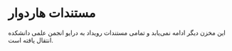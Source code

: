 # مستندات هاردوار
این مخزن دیگر ادامه نمی‌یابد و تمامی مستندات رویداد به درایو انجمن علمی دانشکده انتقال یافته است.
